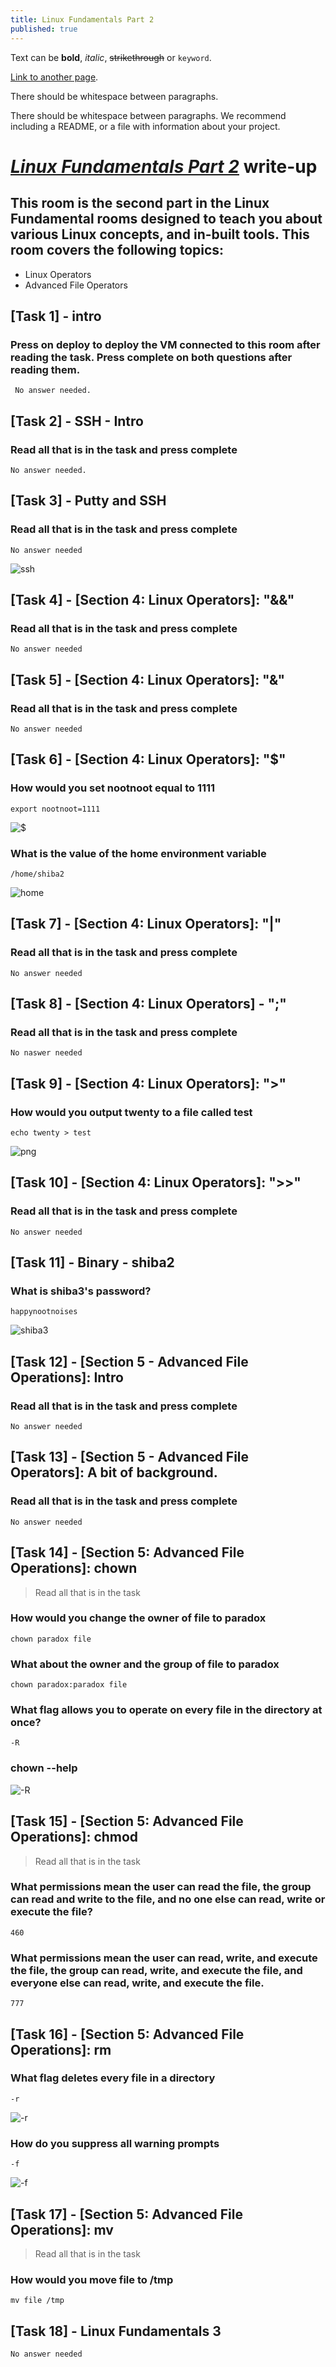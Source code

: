 ```yaml
---
title: Linux Fundamentals Part 2
published: true
---
```


Text can be **bold**, _italic_, ~~strikethrough~~ or `keyword`.

[Link to another page](another-page).

There should be whitespace between paragraphs.

There should be whitespace between paragraphs. We recommend including a README, or a file with information about your project.








# [*Linux Fundamentals Part 2*](https://tryhackme.com/room/linux2) write-up
## This room is the second part in the Linux Fundamental rooms designed to teach you about various Linux concepts, and in-built tools. This room covers the following topics:

  - Linux Operators
  - Advanced File Operators
## [Task 1] - intro
### Press on deploy to deploy the VM connected to this room after reading the task. Press complete on both questions after reading them.
     No answer needed.
## [Task 2] - SSH - Intro 
### Read all that is in the task and press complete
    No answer needed.
## [Task 3] - Putty and SSH 
### Read all that is in the task and press complete
    No answer needed
   ![ssh](https://user-images.githubusercontent.com/84684053/119823640-111dd500-bec3-11eb-8e13-6eba39f35e28.png)
## [Task 4] - [Section 4: Linux Operators]: "&&" 
### Read all that is in the task and press complete
    No answer needed
## [Task 5] - [Section 4: Linux Operators]: "&" 
### Read all that is in the task and press complete
    No answer needed
## [Task 6] - [Section 4: Linux Operators]: "$" 
### How would you set nootnoot equal to 1111
    export nootnoot=1111
  ![$](https://user-images.githubusercontent.com/84684053/119817177-a6b56680-bebb-11eb-87e2-c23f97f31748.png)
### What is the value of the home environment variable
    /home/shiba2
  ![home](https://user-images.githubusercontent.com/84684053/119818519-53441800-bebd-11eb-9328-8775c7aab727.png)
## [Task 7] - [Section 4: Linux Operators]: "|" 
### Read all that is in the task and press complete
    No answer needed
## [Task 8] - [Section 4: Linux Operators] - ";" 
### Read all that is in the task and press complete
    No naswer needed
## [Task 9] - [Section 4: Linux Operators]: ">" 
### How would you output twenty to a file called test
    echo twenty > test
  ![png](https://user-images.githubusercontent.com/84684053/119820120-2264e280-bebf-11eb-893b-8e53ff408d84.png)
## [Task 10] - [Section 4: Linux Operators]: ">>" 
### Read all that is in the task and press complete
    No answer needed
## [Task 11] - Binary - shiba2 
### What is shiba3's password?
    happynootnoises
   ![shiba3](https://user-images.githubusercontent.com/84684053/119820748-d1a1b980-bebf-11eb-82a0-1083092d90aa.png)
## [Task 12] - [Section 5 - Advanced File Operations]: Intro 
### Read all that is in the task and press complete
    No answer needed
## [Task 13] - [Section 5 - Advanced File Operators]: A bit of background. 
### Read all that is in the task and press complete
    No answer needed
## [Task 14] - [Section 5: Advanced File Operations]: chown 
> Read all that is in the task
### How would you change the owner of file to paradox
    chown paradox file
### What about the owner and the group of file to paradox
    chown paradox:paradox file
### What flag allows you to operate on every file in the directory at once?
    -R
### chown --help
   ![-R](https://user-images.githubusercontent.com/84684053/119824808-4a0a7980-bec4-11eb-899b-94c2826ac843.png)
## [Task 15] - [Section 5: Advanced File Operations]: chmod 
> Read all that is in the task
### What permissions mean the user can read the file, the group can read and write to the file, and no one else can read, write or execute the file?
    460
### What permissions mean the user can read, write, and execute the file, the group can read, write, and execute the file, and everyone else can read, write, and execute the file.
    777
## [Task 16] - [Section 5: Advanced File Operations]: rm 
### What flag deletes every file in a directory
    -r
   ![-r](https://user-images.githubusercontent.com/84684053/119826690-4a0b7900-bec6-11eb-83ed-47d8dc088f2f.png)
### How do you suppress all warning prompts
    -f
   ![-f](https://user-images.githubusercontent.com/84684053/119826778-65768400-bec6-11eb-9f43-b6f2d8f7ac52.png)
## [Task 17] - [Section 5: Advanced File Operations]: mv
> Read all that is in the task 
### How would you move file to /tmp
    mv file /tmp
## [Task 18] - Linux Fundamentals 3 
    No answer needed 
